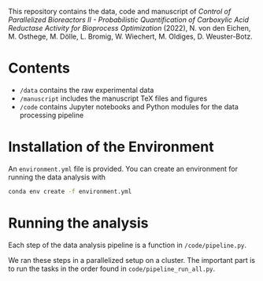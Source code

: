 This repository contains the data, code and manuscript of *Control of Parallelized Bioreactors II - Probabilistic Quantification of Carboxylic Acid Reductase Activity for Bioprocess Optimization* (2022), N. von den Eichen, M. Osthege, M. Dölle, L. Bromig, W. Wiechert, M. Oldiges, D. Weuster-Botz.

# Contents
- `/data` contains the raw experimental data
- `/manuscript` includes the manuscript TeX files and figures
- `/code` contains Jupyter notebooks and Python modules for the data processing pipeline

# Installation of the Environment
An `environment.yml` file is provided.
You can create an environment for running the data analysis with

```bash
conda env create -f environment.yml
```

# Running the analysis
Each step of the data analysis pipeline is a function in `/code/pipeline.py`.

We ran these steps in a parallelized setup on a cluster.
The important part is to run the tasks in the order found in `code/pipeline_run_all.py`.
